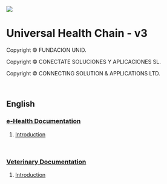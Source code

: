 ![](https://avatars.githubusercontent.com/u/57396025?s=200&v=4)
# **Universal Health Chain - v3**
Copyright © FUNDACION UNID.

Copyright © CONECTATE SOLUCIONES Y APLICACIONES SL.

Copyright © CONNECTING SOLUTION & APPLICATIONS LTD.

<p>&nbsp  </p>


## **English**

### **[e-Health Documentation](./ehealth/en)**
1. [Introduction](./ehealth/en/01-Introduction.md)
<p>&nbsp  </p>

### **[Veterinary Documentation](./ehealth/en)**
1. [Introduction](./veterinary/en/01-Introduction.md)
<p>&nbsp  </p>
